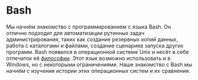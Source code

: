 # Bash

Мы начнём знакомство с программированием с языка Bash. Он отлично подходит для автоматизации рутинных задач администрирования, таких как создание резервных копий данных, работа с каталогами и файлами, создание сценариев запуска других программ. Bash появился в операционной системе Unix и несёт в себе отпечаток её [философии](https://ru.wikipedia.org/wiki/%D0%A4%D0%B8%D0%BB%D0%BE%D1%81%D0%BE%D1%84%D0%B8%D1%8F_Unix). Этот язык возможно использовать и в Windows, но с некоторыми ограничениями. Наше знакомство с Bash мы начнём с изучения истории этих операционных систем и их сравнения.